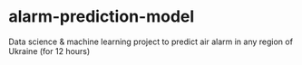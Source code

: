 # alarm-prediction-model
Data science &amp; machine learning project to predict air alarm in any region of Ukraine (for 12 hours)
